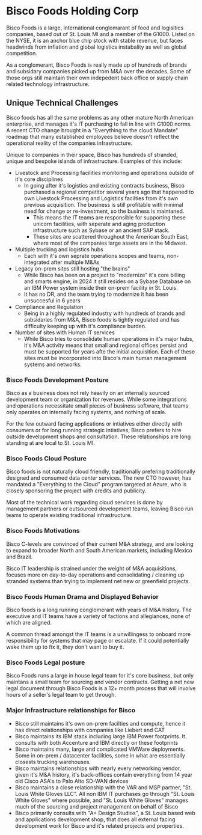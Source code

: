 # Bisco Foods Holding Corp

Bisco Foods is a large, international conglomarant of food and logisitics companies, based out of St. Louis MI and a member of the G1000. Listed on the NYSE, it is an anchor blue chip stock with stable revenue, but faces headwinds from inflation and global logistics instabality as well as global competition.

As a conglomerant, Bisco Foods is really made up of hundreds of brands and subsidary companies picked up from M&A over the decades. Some of those orgs still maintain their own indepedent back office or supply chain related technology infrastructure.

## Unique Technical Challenges

Bisco foods has all the same problems as any other mature North American enterprise, and manages it's IT purchasing to fall in line with G1000 norms. A recent CTO change brought in a "Everything to the cloud Mandate" roadmap that many established employees believe doesn't reflect the operational reality of the companies infrastructure.

Unique to companies in their space, Bisco has hundreds of stranded, unique and bespoke islands of infrastructure. Examples of this include:

- Livestock and Processing facilities monitoring and operations outside of it's core disciplines
    - In going after it's logistics and existing contracts business, Bisco purchased a regional competitor several years ago that happened to own Livestock Processing and Logistics facilties from it's own previous acquisition. The business is still profitable with minimal need for change or re-investment, so the business is maintaned.
        - This means the IT teams are responsible for supporting these unicorn facilities, with seperate and aging production infrastructure such as Sybase or an ancient SAP stack.
        - These sites are scattered throughout the American South East, where most of the companies large assets are in the Midwest.
- Multiple trucking and logistics hubs
    - Each with it's own seprate operations scopes and teams, non-integrated after multiple M&As
- Legacy on-prem sites still hosting "the brains"
    - While Bisco has been on a project to "modernize" it's core billing and smarts engine, in 2024 it still resides on a Sybase Database on an IBM Power system inside their on-prem facility in St. Louis.
    - It has no DR, and the team trying to modernize it has been unsuccesful in 6 years
- Compliance and Regulation
    - Being in a highly regulated industry with hundreds of brands and subsidaries from M&A, Bisco foods is tightly regulated and has difficulty keeping up with it's compliance burden.
- Number of sites with Human IT services
    - While Bisco tries to consolidate human operations in it's major hubs, it's M&A activity means that small and regional offices persist and must be supported for years afte the initial acquisition. Each of these sites must be incorporated into Bisco's main human management systems and networks.

### Bisco Foods Development Posture

Bisco as a business does not rely heavily on an internally sourced development team or organization for revenues. While some integrations and operations necessitate small pieces of business software, that teams only operates on internally facing systems, and nothing of scale.

For the few outward facing applications or intiatives either directly with consumers or for long running strategic intiatives, Bisco prefers to hire outside development shops and consultation. These relationships are long standing at are local to St. Louis MI.

### Bisco Foods Cloud Posture

Bisco foods is not naturally cloud friendly, traditionally prefering traditionally designed and consumed data center services. The new CTO however, has mandated a "Everything to the Cloud" program targeted at Azure, who is closely sponsoring the project with credits and publicity.

Most of the technical work regarding cloud services is done by management partners or outsourced development teams, leaving Bisco run teams to operate existing traditional infrastructure.

### Bisco Foods Motivations

Bisco C-levels are convinced of their current M&A strategy, and are looking to expand to broader North and South American markets, including Mexico and Brazil.

Bisco IT leadership is strained under the weight of M&A acquisitions, focuses more on day-to-day operations and consolidating / cleaning up stranded systems than trying to implement net new or greenfield projects.


### Bisco Foods Human Drama and Displayed Behavior

Bisco foods is a long running conglomerant with years of M&A history. The executive and IT teams have a variety of factions and allegiances, none of which are aligned.

A common thread amongst the IT teams is a unwillingess to onboard more responsibility for systems that may page or escalate. If it could potentially wake them up to fix it, they don't want to buy it.


### Bisco Foods Legal posture

Bisco Foods runs a large in house legal team for it's core business, but only maintans a small team for sourcing and vendor contracts. Getting a net new legal document through Bisco Foods is a 12+ month process that will involve hours of a seller's legal team to get through.

### Major Infrastructure relationships for Bisco

- Bisco still maintains it's own on-prem facilties and compute, hence it has direct relationships with companies like Liebert and CAT
- Bisco maintains its IBM stack including large IBM Power footprints. It consults with both Accenture and IBM directly on these footprints
- Bisco maintains many, large and complicated VMWare deployments. Some in on-prem / datacenter facilities, some in what are essentially closests trucking warehouses.
- Bisco maintains relationships with nearly every networking vendor, given it's M&A history, it's back-offices contain everything from 14 year old Cisco ASA's to Palo Alto SD-WAN devices
- Bisco maintains a close relationship with the VAR and MSP partner, "St. Louis White Gloves LLC". All non IBM IT purchases go through "St. Louis White Gloves" where possible, and "St. Louis White Gloves" manages much of the sourcing and project management on behalf of Bisco
- Bisco primarily consults with "A+ Design Studios", a St. Louis based web and applications development shop, that does all external facing development work for Bisco and it's related projects and properties.
